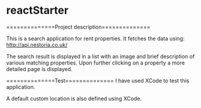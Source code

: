 # reactStarter
==============Project description==============

This is a search application for rent properties. It fetches the data using: http://api.nestoria.co.uk/

The search result is displayed in a list with an image and brief description of various matching properties.
Upon further clicking on a property a more detailed page is displayed.

==============Test==============
I have used XCode to test this application.

A default custom location is also defined using XCode.